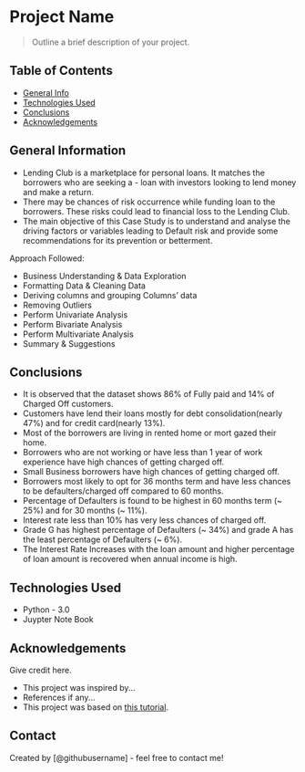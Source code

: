 # Project Name
> Outline a brief description of your project.


## Table of Contents
* [General Info](#general-information)
* [Technologies Used](#technologies-used)
* [Conclusions](#conclusions)
* [Acknowledgements](#acknowledgements)

<!-- You can include any other section that is pertinent to your problem -->

## General Information
- Lending Club is a marketplace for personal loans. It matches the borrowers who are seeking a - loan with investors looking to lend money and make a return.
- There may be chances of risk occurrence while funding loan to the borrowers. These risks could lead to financial loss to the Lending Club.
- The main objective of this Case Study is to understand and analyse the driving factors or variables leading to Default risk and provide some recommendations for its prevention or betterment.

Approach Followed:

- Business Understanding & Data Exploration
- Formatting Data & Cleaning Data 
- Deriving columns and grouping Columns’ data
- Removing Outliers
- Perform Univariate Analysis
- Perform Bivariate Analysis
- Perform Multivariate Analysis
- Summary & Suggestions



<!-- You don't have to answer all the questions - just the ones relevant to your project. -->

## Conclusions
- It is observed that the dataset shows 86% of Fully paid and 14% of Charged Off customers.
- Customers have lend their loans mostly for debt consolidation(nearly 47%) and for credit card(nearly 13%).
- Most of the borrowers are living in rented home or mort gazed their home.
- Borrowers who are not working or have less than 1 year of work experience have high chances of getting charged off.
- Small Business borrowers have high chances of getting charged off.
- Borrowers most likely to opt for 36 months term and have less chances to be defaulters/charged off compared to 60 months.
- Percentage of Defaulters is found to be highest in 60 months term (~ 25%) and for 30 months (~ 11%).
- Interest rate less than 10% has very less chances of charged off.
- Grade G has highest percentage of Defaulters (~ 34%) and grade A has the least percentage of Defaulters     (~ 6%).
- The Interest Rate Increases with the loan amount and higher percentage of loan amount is recovered when annual income is high.


<!-- You don't have to answer all the questions - just the ones relevant to your project. -->


## Technologies Used
- Python - 3.0
- Juypter Note Book

<!-- As the libraries versions keep on changing, it is recommended to mention the version of library used in this project -->

## Acknowledgements
Give credit here.
- This project was inspired by...
- References if any...
- This project was based on [this tutorial](https://www.example.com).


## Contact
Created by [@githubusername] - feel free to contact me!


<!-- Optional -->
<!-- ## License -->
<!-- This project is open source and available under the [... License](). -->

<!-- You don't have to include all sections - just the one's relevant to your project -->